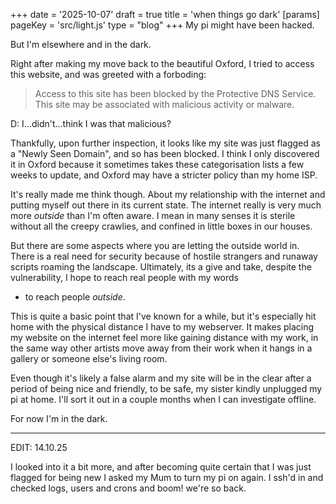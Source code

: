 +++
date = '2025-10-07'
draft = true
title = 'when things go dark'
[params]
    pageKey = 'src/light.js'
    type = "blog"
+++
My pi might have been hacked.

But I'm elsewhere and in the dark.

Right after making my move back to the beautiful Oxford, I tried
to access this website, and was greeted with a forboding:
> Access to this site has been blocked by the Protective DNS Service.
> This site may be associated with malicious activity or malware.

D: I...didn't...think I was that malicious?

Thankfully, upon further inspection, it looks like my site was
just flagged as a "Newly Seen Domain", and so has been blocked.
I think I only discovered it in Oxford because it sometimes takes these
categorisation lists a few weeks to update, and Oxford may have a
stricter policy than my home ISP.

It's really made me think though. About my relationship with the
internet and putting myself out there in its current state. The
internet really is very much more *outside* than I'm often aware.
I mean in many senses it is sterile without all the creepy crawlies,
and confined in little boxes in our houses. 

But there are some aspects where you are letting the outside world in.
There is a real need for security because of hostile strangers and 
runaway scripts roaming the landscape. Ultimately, its a give and take,
despite the vulnerability, I hope to reach real people with my words 
- to reach people *outside*.

This is quite a basic point that I've known for a while, but it's
especially hit home with the physical distance I have to my webserver.
It makes placing my website on the internet feel more like gaining
distance with my work, in the same way other artists move away from
their work when it hangs in a gallery or someone else's living room.

Even though it's likely a false alarm and my site will be
in the clear after a period of being nice and friendly, to be safe,
my sister kindly unplugged my pi at home. I'll sort it out in a couple
months when I can investigate offline. 

For now I'm in the dark.

---

EDIT: 14.10.25

I looked into it a bit more, and after becoming quite certain that I was
just flagged for being new I asked my Mum to turn my pi on again. I ssh'd
in and checked logs, users and crons and boom! we're so back.
